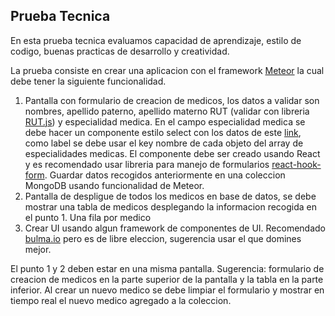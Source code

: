 ## Prueba Tecnica

En esta prueba tecnica evaluamos capacidad de aprendizaje, estilo de codigo, buenas practicas de desarrollo y creatividad.

La prueba consiste en crear una aplicacion con el framework [Meteor](https://www.meteor.com) la cual debe tener la siguiente funcionalidad.

1.  Pantalla con formulario de creacion de medicos, los datos a validar son nombres, apellido paterno, apellido materno RUT (validar con libreria [RUT.js](https://github.com/jlobos/rut.js/)) y especialidad medica. En el campo especialidad medica se debe hacer un componente estilo select con los datos de este [link](https://gist.github.com/rodcisal/ef7839215d8d17ff9cf07b19e5e7593d), como label se debe usar el key nombre de cada objeto del array de especialidades medicas. El componente debe ser creado usando React y es recomendado usar libreria para manejo de formularios [react-hook-form](https://github.com/react-hook-form/react-hook-form). Guardar datos recogidos anteriormente en una coleccion MongoDB usando funcionalidad de Meteor.
2. Pantalla de despligue de todos los medicos en base de datos, se debe mostrar una tabla de medicos desplegando la informacion recogida en el punto 1.  Una fila por medico
3. Crear UI usando algun framework de componentes de UI. Recomendado [bulma.io](https://bulma.io/) pero es de libre eleccion, sugerencia usar el que domines mejor.

El punto 1 y 2 deben estar en una misma pantalla. Sugerencia: formulario de creacion de medicos en la parte superior de la pantalla y la tabla en la parte inferior. Al crear un nuevo medico se debe limpiar el formulario y mostrar en tiempo real el nuevo medico agregado a la coleccion.





